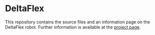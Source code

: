 # DeltaFlex

This repository contains the source files and an information page on the DeltaFlex robot.
Further information is available at the [project page](https://made-iit.github.io/deltaflex/).

